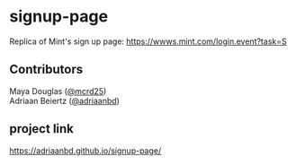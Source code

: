 # signup-page
Replica of Mint's sign up page: https://wwws.mint.com/login.event?task=S

## Contributors
Maya Douglas ([@mcrd25](https://github.com/mcrd25))
<br>
Adriaan Beiertz ([@adriaanbd](https://github.com/adriaanbd))

## project link
https://adriaanbd.github.io/signup-page/
